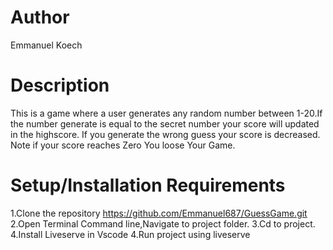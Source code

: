 # Author
Emmanuel Koech

# Description
This is a game where a user generates any random number between 1-20.If the number generate is equal to the secret number your score will updated in the highscore.
If you generate the wrong guess your score is decreased.
Note if your score reaches Zero You loose Your Game.

# Setup/Installation Requirements
1.Clone the repository https://github.com/Emmanuel687/GuessGame.git 
2.Open Terminal Command line,Navigate to project folder. 
3.Cd to project. 
4.Install Liveserve in Vscode
4.Run project using liveserve